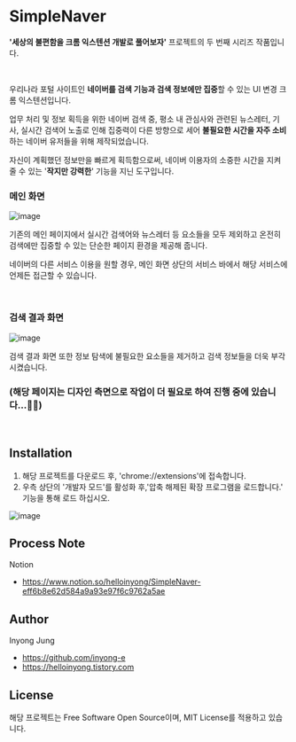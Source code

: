 # SimpleNaver

**'세상의 불편함을 크롬 익스텐션 개발로 풀어보자'** 프로젝트의 두 번째 시리즈 작품입니다.

<br/>

우리나라 포털 사이트인 **네이버를 검색 기능과 검색 정보에만 집중**할 수 있는 UI 변경 크롬 익스텐션입니다.

업무 처리 및 정보 획득을 위한 네이버 검색 중, 평소 내 관심사와 관련된 뉴스레터, 기사, 실시간 검색어 노출로 인해 집중력이 다른 방향으로 세어 **불필요한 시간을 자주 소비**하는 네이버 유저들을 위해 제작되었습니다.

자신이 계획했던 정보만을 빠르게 획득함으로써, 네이버 이용자의 소중한 시간을 지켜 줄 수 있는 '**작지만 강력한**' 기능을 지닌 도구입니다.

### 메인 화면

![image](https://user-images.githubusercontent.com/13481627/90277805-33e57c80-dea1-11ea-828f-3f3ff7a493a6.png)

기존의 메인 페이지에서 실시간 검색어와 뉴스레터 등 요소들을 모두 제외하고 온전히 검색에만 집중할 수 있는 단순한 페이지 환경을 제공해 줍니다.

네이버의 다른 서비스 이용을 원할 경우, 메인 화면 상단의 서비스 바에서 해당 서비스에 언제든 접근할 수 있습니다.

<br/>

### 검색 결과 화면

![image](https://user-images.githubusercontent.com/13481627/90301828-11715480-dedd-11ea-99af-ab3916e87f45.png)

검색 결과 화면 또한 정보 탐색에 불필요한 요소들을 제거하고 검색 정보들을 더욱 부각시켰습니다.

### (해당 페이지는 디자인 측면으로 작업이 더 필요로 하여 진행 중에 있습니다...🙇‍♂️)

<br/>

## Installation

1. 해당 프로젝트를 다운로드 후, 'chrome://extensions'에 접속합니다.
2. 우측 상단의 '개발자 모드'를 활성화 후,'압축 해제된 확장 프로그램을 로드합니다.' 기능을 통해 로드 하십시오.

![image](https://user-images.githubusercontent.com/13481627/89787964-60c02980-db59-11ea-93a0-69fefededf83.png)

## Process Note

Notion

- https://www.notion.so/helloinyong/SimpleNaver-eff6b8e62d584a9a93e97f6c9762a5ae

## Author

Inyong Jung

- https://github.com/inyong-e
- https://helloinyong.tistory.com

## License

해당 프로젝트는 Free Software Open Source이며, MIT License를 적용하고 있습니다.
